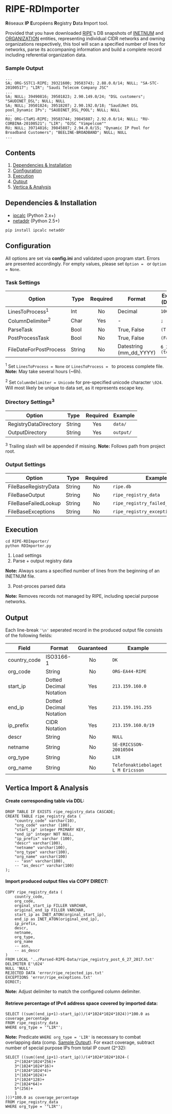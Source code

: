 # RIPE-RDImporter
**R**éseaux **IP** **E**uropéens **R**egistry **D**ata **I**mport tool. 

Provided that you have downloaded [RIPE]'s DB snapshots of [INETNUM] and [ORGANIZATION] entities, representing individual CIDR networks and owning organizations respectively, this tool will scan a specified number of lines for networks, parse its accompaning information and build a complete record including referential organization data.

[RIPE]: https://www.ripe.net
[INETNUM]: http://ftp.ripe.net/split/ripe.db.inetnum.gz
[ORGANIZATION]: http://ftp.ripe.net/split/ripe.db.organisation.gz

### Sample Output
```
...
SA; ORG-SSTC1-RIPE; 39321600; 39583743; 2.88.0.0/14; NULL; "SA-STC-20100517"; "LIR"; "Saudi Telecom Company JSC"
...
SA; NULL; 39490816; 39501823; 2.90.149.0/24; "DSL customers"; "SAUDINET_DSL"; NULL; NULL
SA; NULL; 39501824; 39518207; 2.90.192.0/18; "SaudiNet DSL pool_Dynamic IPs"; "SAUDINET_DSL_POOL"; NULL; NULL 
...
RU; ORG-CTaM1-RIPE; 39583744; 39845887; 2.92.0.0/14; NULL; "RU-CORBINA-20100521"; "LIR"; "OJSC "Vimpelcom""
RU; NULL; 39714816; 39845887; 2.94.0.0/15; "Dynamic IP Pool for Broadband Customers"; "BEELINE-BROADBAND"; NULL; NULL
...
```

## Contents
1. [Dependencies & Installation](#dependencies--installation)
2. [Configuration](#configuration)
3. [Execution](#execution)
4. [Output](#output)
5. [Vertica & Analysis](#vertica-import--analysis)

## Dependencies & Installation
* [ipcalc] (Python 2.x+)
* [netaddr] (Python 2.5+)

`pip install ipcalc netaddr`

[ipcalc]: https://github.com/tehmaze/ipcalc
[netaddr]: https://github.com/drkjam/netaddr

## Configuration
All options are set via **config.ini** and validated upon program start. Errors are presented accordingly. For empty values, please set `Option = ` or `Option = None`.

### Task Settings
|Option                     |Type   |Required |Format                 |Example (Default)  |
|------                     |----   |:------: |------                 |------             |
|LinesToProcess<sup>1</sup> |Int    |No       |Decimal                |`1000`             |
|ColumnDelimiter<sup>2</sup>|Char   |Yes      |-                      |`;`                |
|ParseTask                  |Bool   |No       |True, False            |`(True)`           |
|PostProcessTask            |Bool   |No       |True, False            |`(False)`          |
|FileDateForPostProcess     |String |No       |Datestring (mm_dd_YYYY)|`6_28_2017 (today)`|

<sup>1</sup> Set `LinesToProcess = None` or `LinesToProcess = ` to process complete file. **Note:** May take several hours (~6h).

<sup>2</sup> Set `ColumnDelimiter = Unicode` for pre-specified unicode character `\024`. Will most likely be unique to data set, as it represents escape key.

### Directory Settings<sup>3</sup>
|Option                     |Type   |Required |Example  |
|------                     |----   |:------: |------   |
|RegistryDataDirectory      |String |Yes      |`data/`  |
|OutputDirectory            |String |Yes      |`output/`|

<sup>3</sup> Trailing slash will be appended if missing. **Note:** Follows path from project root.

### Output Settings
|Option                     |Type   |Required |Example/Default                            |
|------                     |----   |:------: |------                                     |
|FileBaseRegistryData       |String |No       |`ripe.db`                                  |
|FileBaseOutput             |String |No       |`ripe_registry_data`                       |
|FileBaseFailedLookup       |String |No       |`ripe_registry_failed_organisation_lookups`|
|FileBaseExceptions         |String |No       |`ripe_registry_exceptions`                 |

## Execution
```
cd RIPE-RDImporter/
python RDImporter.py
```

1. Load settings
2. Parse + output registry data

**Note:** Always scans a specified number of lines from the beginning of an INETNUM file.

3. Post-proces parsed data

**Note:** Removes records not managed by RIPE, including special purpose networks.

## Output
Each line-break `'\n'` seperated record in the produced output file consists of the following fields:

|Field        |Format                 |Guaranteed |Example                            |
|------       |----                   |:------:	  |----                               |
|country_code |ISO3166-1              |No	  |`DK`                               |
|org_code     |String                 |No	  |`ORG-EA44-RIPE`                    |
|start_ip     |Dotted Decimal Notation|Yes 	  |`213.159.160.0`                    |
|end_ip       |Dotted Decimal Notation|Yes	  |`213.159.191.255`                  |
|ip_prefix    |CIDR Notation          |Yes        |`213.159.160.0/19`                 |
|descr        |String                 |No         |`NULL`                             |
|netname      |String                 |No         |`SE-ERICSSON-20010504`             |
|org_type     |String                 |No         |`LIR`                              |
|org_name     |String                 |No         |`Telefonaktiebolaget L M Ericsson` |

## Vertica Import & Analysis
#### Create corresponding table via DDL:
```
DROP TABLE IF EXISTS ripe_registry_data CASCADE;
CREATE TABLE ripe_registry_data (
	"country_code" varchar(10),
	"org_code" varchar (100),
	"start_ip" integer PRIMARY KEY,
	"end_ip" integer NOT NULL,
	"ip_prefix" varchar (100),
	"descr" varchar(100),
	"netname" varchar(100),
	"org_type" varchar(100),
	"org_name" varchar(100)
	-- "asn" varchar(100),
	-- "as_descr" varchar(100)
);
```

#### Import produced output files via COPY DIRECT: 
```
COPY ripe_registry_data (
	country_code,
	org_code,
	orginal_start_ip FILLER VARCHAR,
	original_end_ip FILLER VARCHAR,
	start_ip as INET_ATON(orginal_start_ip),
	end_ip as INET_ATON(original_end_ip),
	ip_prefix,
	descr,
	netname,
	org_type,
	org_name
	-- asn,
	-- as_descr
)
FROM LOCAL '../Parsed-RIPE-Data/ripe_registry_post_6_27_2017.txt'
DELIMITER E'\024'
NULL 'NULL'
REJECTED DATA 'error/ripe_rejected_ips.txt'
EXCEPTIONS 'error/ripe_exceptions.txt'
DIRECT;
```

**Note:** Adjust delimiter to match the configured column delimiter.

#### Retrieve percentage of IPv4 address space covered by imported data:
```
SELECT ((sum((end_ip+1)-start_ip))/(4*1024*1024*1024))*100.0 as coverage_percentage
FROM ripe_registry_data
WHERE org_type = '"LIR"';
```

**Note:** Predicate `WHERE org_type = 'LIR'` is necessary to combat overlapping data (comp. [Sample Output](#sample-output)). For exact coverage, subtract number of special purpose IPs from total IP count (2^32):

```
SELECT ((sum((end_ip+1)-start_ip))/(4*1024*1024*1024-(
	2*(1024*1024*256)+
	3*(1024*1024*16)+
	1*(1024*1024*4)+
	1*(1024*1024)+
	1*(1024*128)+
	2*(1024*64)+
	5*(256)+
	1
)))*100.0 as coverage_percentage
FROM ripe_registry_data
WHERE org_type = '"LIR"';
```
